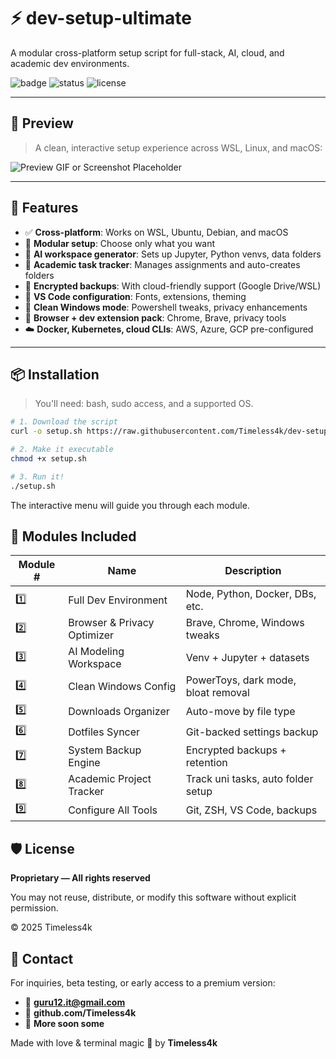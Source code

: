 # ⚡ dev-setup-ultimate

A modular cross-platform setup script for full-stack, AI, cloud, and academic dev environments.

![badge](https://img.shields.io/badge/Bash-Setup_Script-blue?style=flat-square) ![status](https://img.shields.io/badge/Version-1.0-green?style=flat-square) ![license](https://img.shields.io/badge/License-Proprietary-red?style=flat-square)

---

## 📸 Preview

> A clean, interactive setup experience across WSL, Linux, and macOS:

![Preview GIF or Screenshot Placeholder](https://via.placeholder.com/800x400?text=Insert+terminal+GIF+or+screenshot+here)

---

## 🚀 Features

- ✅ **Cross-platform**: Works on WSL, Ubuntu, Debian, and macOS
- 🎯 **Modular setup**: Choose only what you want
- 🤖 **AI workspace generator**: Sets up Jupyter, Python venvs, data folders
- 🧠 **Academic task tracker**: Manages assignments and auto-creates folders
- 🔐 **Encrypted backups**: With cloud-friendly support (Google Drive/WSL)
- 🎨 **VS Code configuration**: Fonts, extensions, theming
- 🧹 **Clean Windows mode**: Powershell tweaks, privacy enhancements
- 🧬 **Browser + dev extension pack**: Chrome, Brave, privacy tools
- ☁️ **Docker, Kubernetes, cloud CLIs**: AWS, Azure, GCP pre-configured

---

## 📦 Installation

> You'll need: bash, sudo access, and a supported OS.

```bash
# 1. Download the script
curl -o setup.sh https://raw.githubusercontent.com/Timeless4k/dev-setup-ultimate/main/setup.sh

# 2. Make it executable
chmod +x setup.sh

# 3. Run it!
./setup.sh
```

The interactive menu will guide you through each module.

## 🧩 Modules Included

| Module # | Name | Description |
|----------|------|-------------|
| 1️⃣ | Full Dev Environment | Node, Python, Docker, DBs, etc. |
| 2️⃣ | Browser & Privacy Optimizer | Brave, Chrome, Windows tweaks |
| 3️⃣ | AI Modeling Workspace | Venv + Jupyter + datasets |
| 4️⃣ | Clean Windows Config | PowerToys, dark mode, bloat removal |
| 5️⃣ | Downloads Organizer | Auto-move by file type |
| 6️⃣ | Dotfiles Syncer | Git-backed settings backup |
| 7️⃣ | System Backup Engine | Encrypted backups + retention |
| 8️⃣ | Academic Project Tracker | Track uni tasks, auto folder setup |
| 9️⃣ | Configure All Tools | Git, ZSH, VS Code, backups |

## 🛡 License

**Proprietary — All rights reserved**

You may not reuse, distribute, or modify this software without explicit permission.

© 2025 Timeless4k

## 💌 Contact

For inquiries, beta testing, or early access to a premium version:

- 📧 **guru12.it@gmail.com**
- 🐙 **github.com/Timeless4k**
- 🧠 **More soon some** 

Made with love & terminal magic 🧪 by **Timeless4k**
